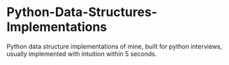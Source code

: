 # Python-Data-Structures-Implementations
Python data structure implementations of mine, built for python interviews, usually implemented with intuition within 5 seconds.
